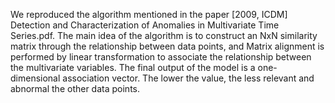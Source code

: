 We reproduced the algorithm mentioned in the paper [2009, ICDM] Detection and Characterization of Anomalies in Multivariate Time Series.pdf. The main idea of the algorithm is to construct an NxN similarity matrix through the relationship between data points, and Matrix alignment is performed by linear transformation to associate the relationship between the multivariate variables. The final output of the model is a one-dimensional association vector. The lower the value, the less relevant and abnormal the other data points. 
